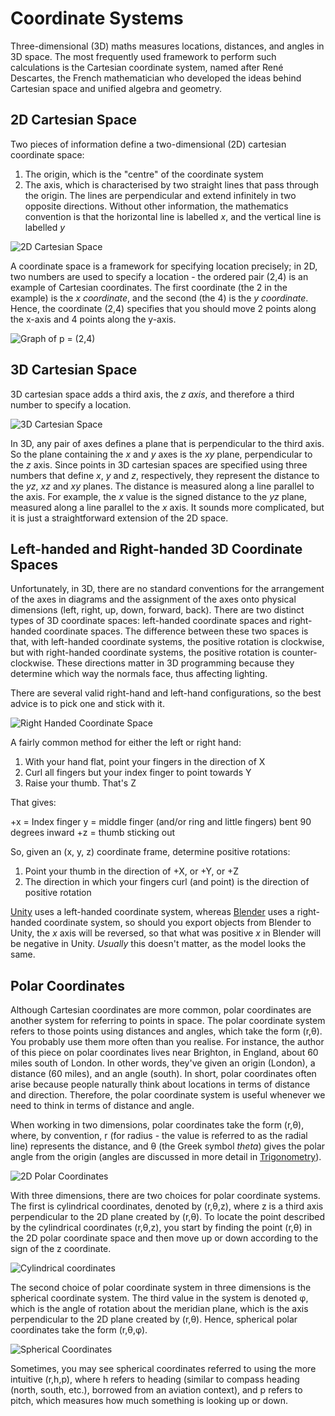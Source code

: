 # Coordinate Systems

Three-dimensional (3D) maths measures locations, distances, and angles in 3D space. The most frequently used framework to perform such calculations is the Cartesian coordinate system, named after René Descartes, the French mathematician who developed the ideas behind Cartesian space and unified algebra and geometry.

## 2D Cartesian Space

Two pieces of information define a two-dimensional (2D) cartesian coordinate space:

1. The origin, which is the "centre" of the coordinate system
2. The axis, which is characterised by two straight lines that pass through the origin. The lines are perpendicular and extend infinitely in two opposite directions. Without other information, the mathematics convention is that the horizontal line is labelled _x_, and the vertical line is labelled _y_

![2D Cartesian Space](./images/2dCartesianSpace.png)

A coordinate space is a framework for specifying location precisely; in 2D, two numbers are used to specify a location - the ordered pair (2,4) is an example of Cartesian coordinates. The first coordinate (the 2 in the example) is the _x coordinate_, and the second (the 4) is the _y coordinate_. Hence, the coordinate (2,4) specifies that you should move 2 points along the x-axis and 4 points along the y-axis.

![Graph of p = (2,4)](./images/graph24.png)

## 3D Cartesian Space

3D cartesian space adds a third axis, the _z axis_, and therefore a third number to specify a location.

![3D Cartesian Space](./images/3dCartesianSpace.png)

In 3D, any pair of axes defines a plane that is perpendicular to the third axis. So the plane containing the  _x_ and _y_ axes is the _xy_ plane, perpendicular to the _z_ axis. Since points in 3D cartesian spaces are specified using three numbers that define _x_, _y_ and _z_, respectively, they represent the distance to the _yz_, _xz_ and _xy_ planes. The distance is measured along a line parallel to the axis. For example, the _x_ value is the signed distance to the _yz_ plane, measured along a line parallel to the _x_ axis. It sounds more complicated, but it is just a straightforward extension of the 2D space.

## Left-handed and Right-handed 3D Coordinate Spaces

Unfortunately, in 3D, there are no standard conventions for the arrangement of the axes in diagrams and the assignment of the axes onto physical dimensions (left, right, up, down, forward, back). There are two distinct types of 3D coordinate spaces: left-handed coordinate spaces and right-handed coordinate spaces. The difference between these two spaces is that, with left-handed coordinate systems, the positive rotation is clockwise, but with right-handed coordinate systems, the positive rotation is counter-clockwise. These directions matter in 3D programming because they determine which way the normals face, thus affecting lighting.

There are several valid right-hand and left-hand configurations, so the best advice is to pick one and stick with it.

![Right Handed Coordinate Space](./images/rightHandedCoordinateSpace.jpg)

A fairly common method for either the left or right hand:

1. With your hand flat, point your fingers in the direction of X
2. Curl all fingers but your index finger to point towards Y
3. Raise your thumb. That's Z

That gives:

+x = Index finger
y = middle finger (and/or ring and little fingers) bent 90 degrees inward
+z = thumb sticking out

So, given an (x, y, z) coordinate frame, determine positive rotations:

1. Point your thumb in the direction of +X, or +Y, or +Z
2. The direction in which your fingers curl (and point) is the direction of positive rotation

[Unity](https://unity.com/) uses a left-handed coordinate system, whereas [Blender](https://www.blender.org/) uses a right-handed coordinate system, so should you export objects from Blender to Unity, the _x_ axis will be reversed, so that what was positive _x_ in Blender will be negative in Unity. _Usually_ this doesn't matter, as the model looks the same.

## Polar Coordinates

Although Cartesian coordinates are more common, polar coordinates are another system for referring to points in space. The polar coordinate system refers to those points using distances and angles, which take the form (r,θ). You probably use them more often than you realise. For instance, the author of this piece on polar coordinates lives near Brighton, in England, about 60 miles south of London. In other words, they've given an origin (London), a distance (60 miles), and an angle (south). In short, polar coordinates often arise because people naturally think about locations in terms of distance and direction. Therefore, the polar coordinate system is useful whenever we need to think in terms of distance and angle.

When working in two dimensions, polar coordinates take the form (r,θ), where, by convention, r (for radius - the value is referred to as the radial line) represents the distance, and θ (the Greek symbol _theta_) gives the polar angle from the origin (angles are discussed in more detail in [Trigonometry](./trigonometry.md)).

![2D Polar Coordinates](./images/2dPolar.png)

With three dimensions, there are two choices for polar coordinate systems. The first is cylindrical coordinates, denoted by (r,θ,z), where z is a third axis perpendicular to the 2D plane created by (r,θ). To locate the point described by the cylindrical coordinates (r,θ,z), you start by finding the point (r,θ) in the 2D polar coordinate space and then move up or down according to the sign of the z coordinate.

![Cylindrical coordinates](./images/cylindricalCoordinates.png)

The second choice of polar coordinate system in three dimensions is the spherical coordinate system. The third value in the system is denoted φ, which is the angle of rotation about the meridian plane, which is the axis perpendicular to the 2D plane created by (r,θ). Hence, spherical polar coordinates take the form (r,θ,φ).

![Spherical Coordinates](./images/sphericalCoordinates.png)

Sometimes, you may see spherical coordinates referred to using the more intuitive (r,h,p), where h refers to heading (similar to compass heading (north, south, etc.), borrowed from an aviation context), and p refers to pitch, which measures how much something is looking up or down.
